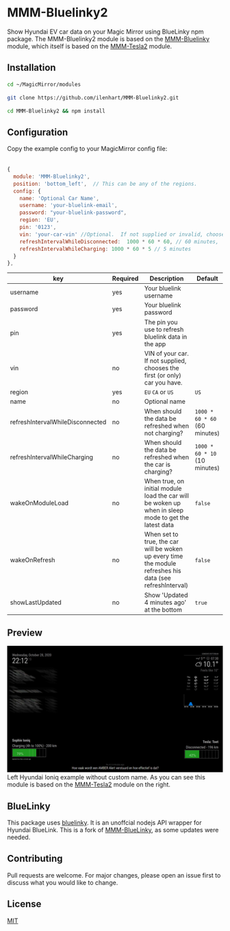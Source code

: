 # MMM-Bluelinky2
Show Hyundai EV car data on your Magic Mirror using BlueLinky npm package. The MMM-Bluelinky2 module is based on the [MMM-Bluelinky](https://github.com/kstolk/MMM-Bluelinky) module, which itself is based on the [MMM-Tesla2](https://github.com/martinburheimtingstad/MMM-Tesla2/) module.

## Installation
```bash
cd ~/MagicMirror/modules
```

```bash
git clone https://github.com/ilenhart/MMM-Bluelinky2.git
```

```bash
cd MMM-Bluelinky2 && npm install
```

## Configuration
Copy the example config to your MagicMirror config file:

```javascript

{
  module: 'MMM-Bluelinky2',
  position: 'bottom_left',	// This can be any of the regions.
  config: {
    name: 'Optional Car Name',
    username: 'your-bluelink-email',
    password: "your-bluelink-password",
    region: 'EU',
    pin: '0123',
    vin: 'your-car-vin' //Optional.  If not supplied or invalid, chooses your first (or only) car
    refreshIntervalWhileDisconnected:  1000 * 60 * 60, // 60 minutes,
    refreshIntervalWhileCharging: 1000 * 60 * 5 // 5 minutes
  }
},
```
| key  | Required | Description | Default |
| - | - | - | - |
| username  | yes  | Your bluelink username |  |
| password  | yes | Your bluelink password | |
| pin  | yes | The pin you use to refresh bluelink data in the app |   |
| vin  | no | VIN of your car. If not supplied, chooses the first (or only) car you have. |   |
| region| yes | `EU` `CA` or `US` | `US` |
| name | no | Optional name | |
| refreshIntervalWhileDisconnected | no | When should the data be refreshed when not charging? | `1000 * 60 * 60` (60 minutes) |
| refreshIntervalWhileCharging | no | When should the data be refreshed when the car is charging? | `1000 * 60 * 10` (10 minutes) |
| wakeOnModuleLoad | no | When true, on initial module load the car will be woken up when in sleep mode to get the latest data | `false` |
| wakeOnRefresh | no | When set to true, the car will be woken up every time the module refreshes his data (see refreshInterval) | `false` |
| showLastUpdated | no | Show 'Updated 4 minutes ago' at the bottom | `true` |

## Preview
![Test Image 3](/preview.jpg)
Left Hyundai Ioniq example without custom name. As you can see this module is based on the [MMM-Tesla2](https://github.com/martinburheimtingstad/MMM-Tesla2/) module on the right.

## BlueLinky
This package uses [bluelinky](https://github.com/Hacksore/bluelinky). It is an unoffcial nodejs API wrapper for Hyundai BlueLink.
This is a fork of [MMM-BlueLinky](https://github.com/kstolk/MMM-Bluelinky), as some updates were needed.

## Contributing
Pull requests are welcome. For major changes, please open an issue first to discuss what you would like to change.

## License
[MIT](https://choosealicense.com/licenses/mit/)
